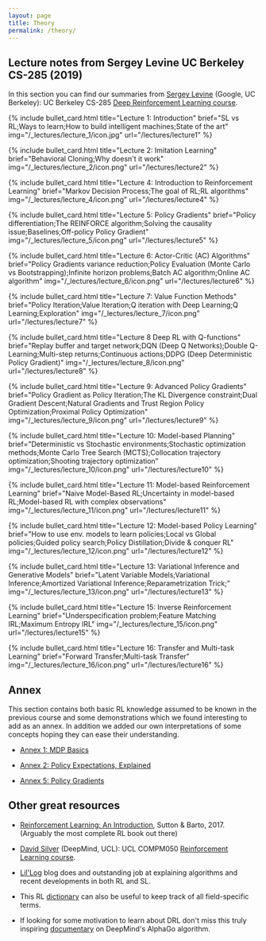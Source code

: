 ```yaml
---
layout: page
title: Theory
permalink: /theory/
---
```


## Lecture notes from Sergey Levine UC Berkeley CS-285 (2019)

In this section you can find our summaries from [Sergey Levine](https://people.eecs.berkeley.edu/~svlevine/) (Google, UC Berkeley): UC Berkeley CS-285 [Deep Reinforcement Learning course](http://rail.eecs.berkeley.edu/deeprlcourse/).

<!--
To add a lecture one must add a line with the following code:

{% include bullet_card.html title="" brief="" img="" url="" %}

title:  The title of the lecture 
brief:  A string of ; separated sentences that will be put in a bullet list
img:    An image that represents the lecture
url:    The url of the lecture post

-->

{% include bullet_card.html title="Lecture 1: Introduction" brief="SL vs RL;Ways to learn;How to build intelligent machines;State of the art" img="/_lectures/lecture_1/icon.jpg" url="/lectures/lecture1" %}


{% include bullet_card.html title="Lecture 2: Imitation Learning" brief="Behavioral Cloning;Why doesn't it work" img="/_lectures/lecture_2/icon.png" url="/lectures/lecture2" %}


{% include bullet_card.html title="Lecture 4: Introduction to Reinforcement Learning" brief="Markov Decision Process;The goal of RL;RL algorithms" img="/_lectures/lecture_4/icon.png" url="/lectures/lecture4" %}


{% include bullet_card.html title="Lecture 5: Policy Gradients" brief="Policy differentiation;The REINFORCE algorithm;Solving the causality issue;Baselines;Off-policy Policy Gradient" img="/_lectures/lecture_5/icon.png" url="/lectures/lecture5" %}


{% include bullet_card.html title="Lecture 6: Actor-Critic (AC) Algorithms" brief="Policy Gradients variance reduction;Policy Evaluation (Monte Carlo vs Bootstrapping);Infinite horizon problems;Batch AC algorithm;Online AC algorithm" img="/_lectures/lecture_6/icon.png" url="/lectures/lecture6" %}


{% include bullet_card.html title="Lecture 7: Value Function Methods" brief="Policy Iteration;Value Iteration;Q iteration with Deep Learning;Q Learning;Exploration" img="/_lectures/lecture_7/icon.png" url="/lectures/lecture7" %}


{% include bullet_card.html title="Lecture 8 Deep RL with Q-functions" brief="Replay buffer and target network;DQN (Deep Q Networks);Double Q-Learning;Multi-step returns;Continuous actions;DDPG (Deep Deterministic Policy Gradient)" img="/_lectures/lecture_8/icon.png" url="/lectures/lecture8" %}


{% include bullet_card.html title="Lecture 9: Advanced Policy Gradients" brief="Policy Gradient as Policy Iteration;The KL Divergence constraint;Dual Gradient Descent;Natural Gradients and Trust Region Policy Optimization;Proximal Policy Optimization" img="/_lectures/lecture_9/icon.png" url="/lectures/lecture9" %}

{% include bullet_card.html title="Lecture 10: Model-based Planning" brief="Deterministic vs Stochastic environments;Stochastic optimization methods;Monte Carlo Tree Search (MCTS);Collocation trajectory optimization;Shooting trajectory optimization" img="/_lectures/lecture_10/icon.png" url="/lectures/lecture10" %}

{% include bullet_card.html title="Lecture 11: Model-based Reinforcement Learning" brief="Naive Model-Based RL;Uncertainty in model-based RL;Model-based RL with complex observations" img="/_lectures/lecture_11/icon.png" url="/lectures/lecture11" %}

{% include bullet_card.html title="Lecture 12: Model-based Policy Learning" brief="How to use env. models to learn policies;Local vs Global policies;Guided policy search;Policy Distillation;Divide & conquer RL" img="/_lectures/lecture_12/icon.png" url="/lectures/lecture12" %}

{% include bullet_card.html title="Lecture 13: Variational Inference and Generative Models" brief="Latent Variable Models;Variational Inference;Amortized Variational Inference;Reparametrization Trick;" img="/_lectures/lecture_13/icon.png" url="/lectures/lecture13" %}

<!-- {% include bullet_card.html title="Lecture 14: Control as inference" brief="" img="" url="" %} -->

{% include bullet_card.html title="Lecture 15: Inverse Reinforcement Learning" brief="Underspecification problem;Feature Matching IRL;Maximum Entropy IRL" img="/_lectures/lecture_15/icon.png" url="/lectures/lecture15" %}

{% include bullet_card.html title="Lecture 16: Transfer and Multi-task Learning" brief="Forward Transfer;Multi-task Transfer" img="/_lectures/lecture_16/icon.png" url="/lectures/lecture16" %}
<!-- {% include bullet_card.html title="Lecture 17: Distributed RL" brief="" img="" url="" %} -->
<!-- {% include bullet_card.html title="Lecture 18: Exploration (Part 1)" brief="" img="" url="" %} -->
<!-- {% include bullet_card.html title="Lecture 19: Exploration (Part 2)" brief="" img="" url="" %} -->
<!-- {% include bullet_card.html title="Lecture 20: Meta-learning" brief="" img="" url="" %} -->
<!-- {% include bullet_card.html title="Lecture 21: Information Theory, Open Problems" brief="" img="" url="" %} -->

## Annex

This section contains both basic RL knowledge assumed to be known in the previous course and some demonstrations which we found interesting to add as an annex.
In addition we added our own interpretations of some concepts hoping they can ease their understanding.

- [Annex 1: MDP Basics](/lectures/basic_concepts)
  
- [Annex 2: Policy Expectations, Explained](/lectures/policy_expectations)

- [Annex 5: Policy Gradients](/lectures/policy_gradients_annex)


## Other great resources

- [Reinforcement Learning: An Introduction](http://incompleteideas.net/book/bookdraft2017nov5.pdf), Sutton & Barto, 2017. (Arguably the most complete RL book out there)

- [David Silver](http://www0.cs.ucl.ac.uk/staff/d.silver/web/Home.html) (DeepMind, UCL): UCL COMPM050 [Reinforcement Learning course](http://www0.cs.ucl.ac.uk/staff/d.silver/web/Teaching.html).

- [Lil'Log](https://lilianweng.github.io/lil-log/) blog does and outstanding job at explaining algorithms and recent developments in both RL and SL.

- This RL [dictionary](https://towardsdatascience.com/the-complete-reinforcement-learning-dictionary-e16230b7d24e) can also be useful to keep track of all field-specific terms.

- If looking for some motivation to learn about DRL don't miss this truly inspiring [documentary](https://www.youtube.com/watch?v=WXuK6gekU1Y) on DeepMind's AlphaGo algorithm. 

